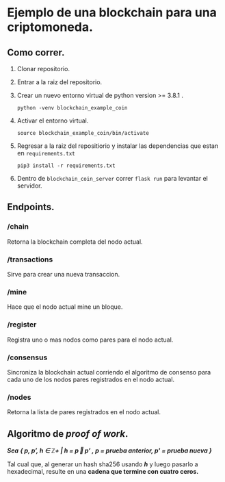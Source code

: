 # Ejemplo de una blockchain para una criptomoneda.

## Como correr.
1. Clonar repositorio.
2. Entrar a la raiz del repositorio.
3. Crear un nuevo entorno virtual de python version >= 3.8.1 .

    `python -venv blockchain_example_coin`

4. Activar el entorno virtual.

    `source blockchain_example_coin/bin/activate`

5. Regresar a la raiz del repositiorio y instalar las dependencias que estan en `requirements.txt`

    `pip3 install -r requirements.txt`

6. Dentro de `blockchain_coin_server` correr `flask run` para levantar el servidor.
    
## Endpoints.

### /chain
Retorna la blockchain completa del nodo actual.

### /transactions
Sirve para crear una nueva transaccion.
    
### /mine
Hace que el nodo actual mine un bloque.
    
### /register
Registra uno o mas nodos como pares para el nodo actual.
    
### /consensus
Sincroniza la blockchain actual corriendo el algoritmo de consenso para cada uno de los nodos pares registrados en el nodo actual.
    
### /nodes
Retorna la lista de pares registrados en el nodo actual.

## Algoritmo de ***proof of work***.
***Sea*** ***{ p, p’, h ∈ ℤ+ | h = p ‖ p’ , p = prueba anterior, p' = prueba nueva }***

Tal cual que, al generar un hash sha256 usando ***h***  y luego pasarlo a hexadecimal, resulte en una **cadena que termine con cuatro ceros.**
